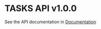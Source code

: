 # TASKS API v1.0.0
See the API documentation in <a href="https://documenter.getpostman.com/view/34746163/2sA3JT3yff">Documentation</a>